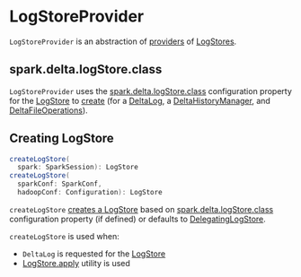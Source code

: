# LogStoreProvider

`LogStoreProvider` is an abstraction of [providers](#implementations) of [LogStores](#createLogStore).

## <span id="logStoreClassConfKey"><span id="defaultLogStoreClass"><span id="spark.delta.logStore.class"> spark.delta.logStore.class

`LogStoreProvider` uses the [spark.delta.logStore.class](../configuration-properties.md#spark.delta.logStore.class) configuration property for the [LogStore](LogStore.md) to [create](#createLogStore) (for a [DeltaLog](../DeltaLog.md), a [DeltaHistoryManager](../DeltaHistoryManager.md), and [DeltaFileOperations](../DeltaFileOperations.md)).

## <span id="createLogStore"> Creating LogStore

```scala
createLogStore(
  spark: SparkSession): LogStore
createLogStore(
  sparkConf: SparkConf,
  hadoopConf: Configuration): LogStore
```

`createLogStore` [creates a LogStore](LogStore.md#createLogStoreWithClassName) based on [spark.delta.logStore.class](../configuration-properties.md#spark.delta.logStore.class) configuration property (if defined) or defaults to [DelegatingLogStore](DelegatingLogStore.md).

`createLogStore` is used when:

* `DeltaLog` is requested for the [LogStore](../DeltaLog.md#store)
* [LogStore.apply](LogStore.md#apply) utility is used
